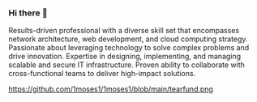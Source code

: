 ### Hi there 👋

Results-driven professional with a diverse skill set that encompasses network architecture, web development, and cloud computing strategy. Passionate about leveraging technology to solve complex problems and drive innovation. Expertise in designing, implementing, and managing scalable and secure IT infrastructure. Proven ability to collaborate with cross-functional teams to deliver high-impact solutions.

https://github.com/1moses1/1moses1/blob/main/tearfund.png
